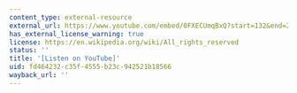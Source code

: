```yaml
---
content_type: external-resource
external_url: https://www.youtube.com/embed/0FXECUmqBxQ?start=132&end=278
has_external_license_warning: true
license: https://en.wikipedia.org/wiki/All_rights_reserved
status: ''
title: '[Listen on YouTube]'
uid: fd464232-c35f-4555-b23c-942521b18566
wayback_url: ''
---
```


